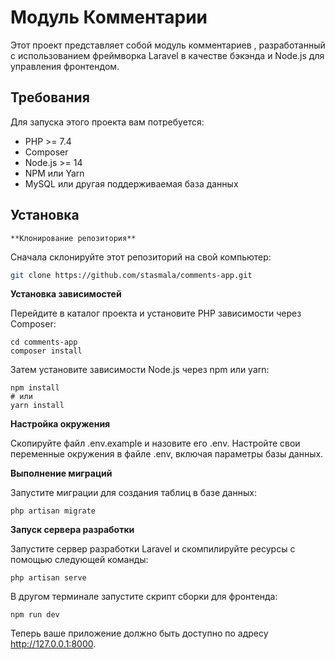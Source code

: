 # Модуль Комментарии

Этот проект представляет собой модуль комментариев , разработанный с использованием фреймворка Laravel в качестве бэкэнда и Node.js для управления фронтендом.

## Требования

Для запуска этого проекта вам потребуется:

- PHP >= 7.4
- Composer
- Node.js >= 14
- NPM или Yarn
- MySQL или другая поддерживаемая база данных

## Установка

    **Клонирование репозитория**

Сначала склонируйте этот репозиторий на свой компьютер:

   ```bash
   git clone https://github.com/stasmala/comments-app.git
   ```
**Установка зависимостей**

Перейдите в каталог проекта и установите PHP зависимости через Composer:
   

    cd comments-app
    composer install


Затем установите зависимости Node.js через npm или yarn:


    npm install
    # или
    yarn install

**Настройка окружения**

Скопируйте файл .env.example и назовите его .env. Настройте свои переменные окружения в файле .env, включая параметры базы данных.

**Выполнение миграций**

Запустите миграции для создания таблиц в базе данных:

    php artisan migrate

**Запуск сервера разработки**

Запустите сервер разработки Laravel и скомпилируйте ресурсы с помощью следующей команды:
    
    php artisan serve

В другом терминале запустите скрипт сборки для фронтенда:

    npm run dev
Теперь ваше приложение должно быть доступно по адресу http://127.0.0.1:8000.
